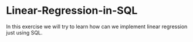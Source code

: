 # Linear-Regression-in-SQL
In this exercise we will try to learn how can we implement linear regression just using SQL.
